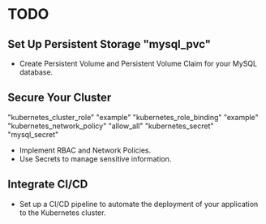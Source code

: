 # TODO

## Set Up Persistent Storage "mysql_pvc"
- Create Persistent Volume and Persistent Volume Claim for your MySQL database.

## Secure Your Cluster 
"kubernetes_cluster_role" "example"
"kubernetes_role_binding" "example"
"kubernetes_network_policy" "allow_all"
"kubernetes_secret" "mysql_secret"
- Implement RBAC and Network Policies.
- Use Secrets to manage sensitive information.

## Integrate CI/CD
- Set up a CI/CD pipeline to automate the deployment of your application to the Kubernetes cluster.